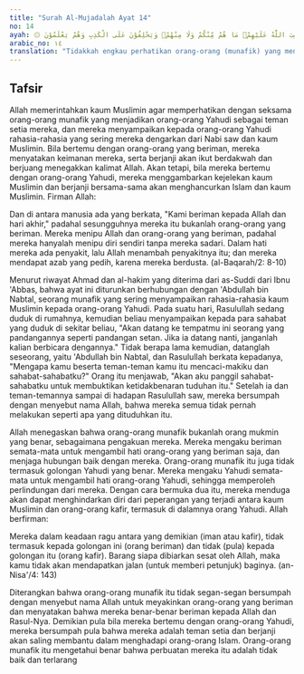 ```yaml
---
title: "Surah Al-Mujadalah Ayat 14"
no: 14
ayah: ۞ اَلَمْ تَرَ اِلَى الَّذِيْنَ تَوَلَّوْا قَوْمًا غَضِبَ اللّٰهُ عَلَيْهِمْۗ مَا هُمْ مِّنْكُمْ وَلَا مِنْهُمْۙ وَيَحْلِفُوْنَ عَلَى الْكَذِبِ وَهُمْ يَعْلَمُوْنَ 
arabic_no: ١٤
translation: "Tidakkah engkau perhatikan orang-orang (munafik) yang menjadikan suatu kaum yang telah dimurkai Allah sebagai sahabat? Orang-orang itu bukan dari (kaum) kamu dan bukan dari (kaum) mereka. Dan mereka bersumpah atas kebohongan, sedang mereka mengetahuinya. "
---
```


## Tafsir

Allah memerintahkan kaum Muslimin agar memperhatikan dengan seksama orang-orang munafik yang menjadikan orang-orang Yahudi sebagai teman setia mereka, dan mereka menyampaikan kepada orang-orang Yahudi rahasia-rahasia yang sering mereka dengarkan dari Nabi saw dan kaum Muslimin. Bila bertemu dengan orang-orang yang beriman, mereka menyatakan keimanan mereka, serta berjanji akan ikut berdakwah dan berjuang menegakkan kalimat Allah. Akan tetapi, bila mereka bertemu dengan orang-orang Yahudi, mereka menggambarkan kejelekan kaum Muslimin dan berjanji bersama-sama akan menghancurkan Islam dan kaum Muslimin. Firman Allah:

Dan di antara manusia ada yang berkata, "Kami beriman kepada Allah dan hari akhir," padahal sesungguhnya mereka itu bukanlah orang-orang yang beriman. Mereka menipu Allah dan orang-orang yang beriman, padahal mereka hanyalah menipu diri sendiri tanpa mereka sadari. Dalam hati mereka ada penyakit, lalu Allah menambah penyakitnya itu; dan mereka mendapat azab yang pedih, karena mereka berdusta. (al-Baqarah/2: 8-10)

Menurut riwayat Ahmad dan al-hakim yang diterima dari as-Suddi dari Ibnu 'Abbas, bahwa ayat ini diturunkan berhubungan dengan 'Abdullah bin Nabtal, seorang munafik yang sering menyampaikan rahasia-rahasia kaum Muslimin kepada orang-orang Yahudi. Pada suatu hari, Rasulullah sedang duduk di rumahnya, kemudian beliau menyampaikan kepada para sahabat yang duduk di sekitar beliau, "Akan datang ke tempatmu ini seorang yang pandangannya seperti pandangan setan. Jika ia datang nanti, janganlah kalian berbicara dengannya." Tidak berapa lama kemudian, datanglah seseorang, yaitu 'Abdullah bin Nabtal, dan Rasulullah berkata kepadanya, "Mengapa kamu beserta teman-teman kamu itu mencaci-makiku dan sahabat-sahabatku?" Orang itu menjawab, "Akan aku panggil sahabat-sahabatku untuk membuktikan ketidakbenaran tuduhan itu." Setelah ia dan teman-temannya sampai di hadapan Rasulullah saw, mereka bersumpah dengan menyebut nama Allah, bahwa mereka semua tidak pernah melakukan seperti apa yang dituduhkan itu. 

Allah menegaskan bahwa orang-orang munafik bukanlah orang mukmin yang benar, sebagaimana pengakuan mereka. Mereka mengaku beriman semata-mata untuk mengambil hati orang-orang yang beriman saja, dan menjaga hubungan baik dengan mereka. Orang-orang munafik itu juga tidak termasuk golongan Yahudi yang benar. Mereka mengaku Yahudi semata-mata untuk mengambil hati orang-orang Yahudi, sehingga memperoleh perlindungan dari mereka. Dengan cara bermuka dua itu, mereka menduga akan dapat menghindarkan diri dari peperangan yang terjadi antara kaum Muslimin dan orang-orang kafir, termasuk di dalamnya orang Yahudi. Allah berfirman:

Mereka dalam keadaan ragu antara yang demikian (iman atau kafir), tidak termasuk kepada golongan ini (orang beriman) dan tidak (pula) kepada golongan itu (orang kafir). Barang siapa dibiarkan sesat oleh Allah, maka kamu tidak akan mendapatkan jalan (untuk memberi petunjuk) baginya. (an-Nisa'/4: 143)

Diterangkan bahwa orang-orang munafik itu tidak segan-segan bersumpah dengan menyebut nama Allah untuk meyakinkan orang-orang yang beriman dan menyatakan bahwa mereka benar-benar beriman kepada Allah dan Rasul-Nya. Demikian pula bila mereka bertemu dengan orang-orang Yahudi, mereka bersumpah pula bahwa mereka adalah teman setia dan berjanji akan saling membantu dalam menghadapi orang-orang Islam. Orang-orang munafik itu mengetahui benar bahwa perbuatan mereka itu adalah tidak baik dan terlarang